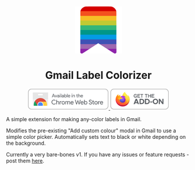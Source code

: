 <p align="center">
    <img width="128" height="128" src="https://github.com/pjpscriv/gmail-label-colorizer/blob/main/src/icons/icon_128.png?raw=true">
</p>
<h1 align="center">Gmail Label Colorizer</h1>

<p align="center">
  <picture>
    <a href="https://chromewebstore.google.com/detail/gmail-label-colorizer/pjainmnpfajfihmlgdbhaigmehlmeikm">
      <img height="58" src="https://github.com/pjpscriv/gmail-label-colorizer/blob/main/docs/links/chrome-webstore.png" alt="Chrome Web Store">
    </a>
  </picture>
  <picture>
    <a href="https://addons.mozilla.org/en-GB/firefox/addon/gmail-label-colorizer/">
      <img height="58" src="https://github.com/pjpscriv/gmail-label-colorizer/blob/main/docs/links/firefox-addon.png" alt="Firefox add-ons">
    </a>
  </picture>
  <!-- </br></brr> -->
</p>

A simple extension for making any-color labels in Gmail.

Modifies the pre-existing "Add custom colour" modal in Gmail to use a simple 
color picker. Automatically sets text to black or white depending on the background.

Currently a very bare-bones v1. If you have any issues or feature requests - 
post them [here](https://github.com/pjpscriv/gmail-label-colorizer/issues).
